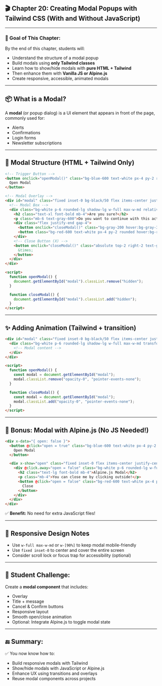 ## 🎬 Chapter 20: Creating Modal Popups with Tailwind CSS (With and Without JavaScript)

---

### 🎯 Goal of This Chapter:

By the end of this chapter, students will:

* Understand the structure of a modal popup
* Build modals using **only Tailwind classes**
* Learn how to show/hide modals with **pure HTML + Tailwind**
* Then enhance them with **Vanilla JS or Alpine.js**
* Create responsive, accessible, animated modals

---

## 📦 What is a Modal?

A **modal** (or popup dialog) is a UI element that appears in front of the page, commonly used for:

* Alerts
* Confirmations
* Login forms
* Newsletter subscriptions

---

## 🧱 Modal Structure (HTML + Tailwind Only)

```html
<!-- Trigger Button -->
<button onclick="openModal()" class="bg-blue-600 text-white px-4 py-2 rounded hover:bg-blue-700">
  Open Modal
</button>

<!-- Modal Overlay -->
<div id="modal" class="fixed inset-0 bg-black/50 flex items-center justify-center z-50 hidden">
  <!-- Modal Box -->
  <div class="bg-white p-6 rounded-lg shadow-lg w-full max-w-md relative">
    <h2 class="text-xl font-bold mb-4">Are you sure?</h2>
    <p class="mb-6 text-gray-600">Do you want to continue with this action?</p>
    <div class="flex justify-end gap-4">
      <button onclick="closeModal()" class="bg-gray-200 hover:bg-gray-300 px-4 py-2 rounded">Cancel</button>
      <button class="bg-red-600 text-white px-4 py-2 rounded hover:bg-red-700">Confirm</button>
    </div>
    <!-- Close Button (X) -->
    <button onclick="closeModal()" class="absolute top-2 right-2 text-gray-500 hover:text-gray-700">
      &times;
    </button>
  </div>
</div>

<script>
  function openModal() {
    document.getElementById("modal").classList.remove("hidden");
  }

  function closeModal() {
    document.getElementById("modal").classList.add("hidden");
  }
</script>
```

---

## ✨ Adding Animation (Tailwind + transition)

```html
<div id="modal" class="fixed inset-0 bg-black/50 flex items-center justify-center z-50 opacity-0 pointer-events-none transition-opacity duration-300">
  <div class="bg-white p-6 rounded-lg shadow-lg w-full max-w-md transform scale-95 transition-transform duration-300">
    <!-- Modal content -->
  </div>
</div>

<script>
  function openModal() {
    const modal = document.getElementById("modal");
    modal.classList.remove("opacity-0", "pointer-events-none");
  }

  function closeModal() {
    const modal = document.getElementById("modal");
    modal.classList.add("opacity-0", "pointer-events-none");
  }
</script>
```

---

## 🧠 Bonus: Modal with Alpine.js (No JS Needed!)

```html
<div x-data="{ open: false }">
  <button @click="open = true" class="bg-blue-600 text-white px-4 py-2 rounded">
    Open Modal
  </button>

  <div x-show="open" class="fixed inset-0 flex items-center justify-center bg-black/50 z-50">
    <div @click.away="open = false" class="bg-white p-6 rounded-lg w-full max-w-md shadow">
      <h2 class="text-lg font-bold mb-4">Alpine.js Modal</h2>
      <p class="mb-4">You can close me by clicking outside!</p>
      <button @click="open = false" class="bg-red-600 text-white px-4 py-2 rounded">
        Close
      </button>
    </div>
  </div>
</div>
```

✅ **Benefit:** No need for extra JavaScript files!

---

## 📱 Responsive Design Notes

* Use `w-full max-w-md` or `w-[90%]` to keep modal mobile-friendly
* Use `fixed inset-0` to center and cover the entire screen
* Consider scroll lock or focus trap for accessibility (optional)

---

## 🧪 Student Challenge:

Create a **modal component** that includes:

* Overlay
* Title + message
* Cancel & Confirm buttons
* Responsive layout
* Smooth open/close animation
* Optional: Integrate Alpine.js to toggle modal state

---

## 🔚 Summary:

✅ You now know how to:

* Build responsive modals with Tailwind
* Show/hide modals with JavaScript or Alpine.js
* Enhance UX using transitions and overlays
* Reuse modal components across projects
